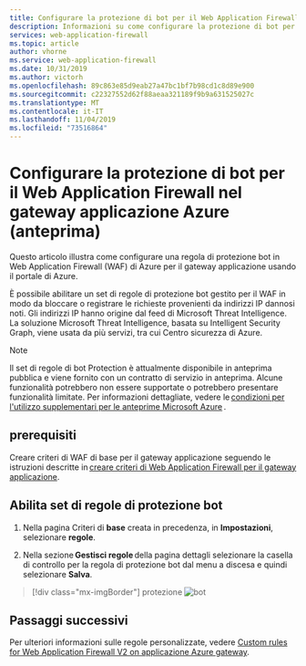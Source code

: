 ```yaml
---
title: Configurare la protezione di bot per il Web Application Firewall di Azure (WAF)
description: Informazioni su come configurare la protezione di bot per il Web Application Firewall (WAF) in applicazione Azure gateway.
services: web-application-firewall
ms.topic: article
author: vhorne
ms.service: web-application-firewall
ms.date: 10/31/2019
ms.author: victorh
ms.openlocfilehash: 89c863e85d9eab27a47bc1bf7b98cd1c8d89e900
ms.sourcegitcommit: c22327552d62f88aeaa321189f9b9a631525027c
ms.translationtype: MT
ms.contentlocale: it-IT
ms.lasthandoff: 11/04/2019
ms.locfileid: "73516864"
---
```

# <a name="configure-bot-protection-for-web-application-firewall-on-azure-application-gateway-preview"></a>Configurare la protezione di bot per il Web Application Firewall nel gateway applicazione Azure (anteprima)

Questo articolo illustra come configurare una regola di protezione bot in Web Application Firewall (WAF) di Azure per il gateway applicazione usando il portale di Azure. 

È possibile abilitare un set di regole di protezione bot gestito per il WAF in modo da bloccare o registrare le richieste provenienti da indirizzi IP dannosi noti. Gli indirizzi IP hanno origine dal feed di Microsoft Threat Intelligence. La soluzione Microsoft Threat Intelligence, basata su Intelligent Security Graph, viene usata da più servizi, tra cui Centro sicurezza di Azure.

> [!NOTE]
> Il set di regole di bot Protection è attualmente disponibile in anteprima pubblica e viene fornito con un contratto di servizio in anteprima. Alcune funzionalità potrebbero non essere supportate o potrebbero presentare funzionalità limitate. Per informazioni dettagliate, vedere le [condizioni per l'utilizzo supplementari per le anteprime Microsoft Azure](https://azure.microsoft.com/support/legal/preview-supplemental-terms/) .

## <a name="prerequisites"></a>prerequisiti

Creare criteri di WAF di base per il gateway applicazione seguendo le istruzioni descritte in [creare criteri di Web Application Firewall per il gateway applicazione](create-waf-policy-ag.md).

## <a name="enable-bot-protection-rule-set"></a>Abilita set di regole di protezione bot

1. Nella pagina Criteri di **base** creata in precedenza, in **Impostazioni**, selezionare **regole**.  

2. Nella sezione **Gestisci regole** della pagina dettagli selezionare la casella di controllo per la regola di protezione bot dal menu a discesa e quindi selezionare **Salva**.

> [!div class="mx-imgBorder"]
> protezione ![bot](../media/bot-protection/bot-protection.png)

## <a name="next-steps"></a>Passaggi successivi

Per ulteriori informazioni sulle regole personalizzate, vedere [Custom rules for Web Application Firewall V2 on applicazione Azure gateway](custom-waf-rules-overview.md).